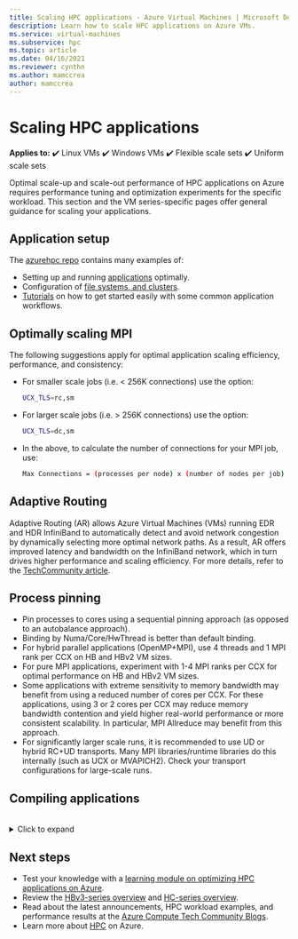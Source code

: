 ```yaml
---
title: Scaling HPC applications - Azure Virtual Machines | Microsoft Docs
description: Learn how to scale HPC applications on Azure VMs. 
ms.service: virtual-machines
ms.subservice: hpc
ms.topic: article
ms.date: 04/16/2021
ms.reviewer: cynthn
ms.author: mamccrea
author: mamccrea
---
```


# Scaling HPC applications

**Applies to:** :heavy_check_mark: Linux VMs :heavy_check_mark: Windows VMs :heavy_check_mark: Flexible scale sets :heavy_check_mark: Uniform scale sets

Optimal scale-up and scale-out performance of HPC applications on Azure requires performance tuning and optimization experiments for the specific workload. This section and the VM series-specific pages offer general guidance for scaling your applications.

## Application setup
The [azurehpc repo](https://github.com/Azure/azurehpc) contains many examples of:
- Setting up and running [applications](https://github.com/Azure/azurehpc/tree/master/apps) optimally.
- Configuration of [file systems, and clusters](https://github.com/Azure/azurehpc/tree/master/examples).
- [Tutorials](https://github.com/Azure/azurehpc/tree/master/tutorials) on how to get started easily with some common application workflows.

## Optimally scaling MPI 

The following suggestions apply for optimal application scaling efficiency, performance, and consistency:

- For smaller scale jobs (i.e. < 256K connections) use the option:
   ```bash
   UCX_TLS=rc,sm
   ```

- For larger scale jobs (i.e. > 256K connections) use the option:
   ```bash
   UCX_TLS=dc,sm
   ```

- In the above, to calculate the number of connections for your MPI job, use:
   ```bash
   Max Connections = (processes per node) x (number of nodes per job) x (number of nodes per job) 
   ```

## Adaptive Routing
Adaptive Routing (AR) allows Azure Virtual Machines (VMs) running EDR and HDR InfiniBand to automatically detect and avoid network congestion by dynamically selecting more optimal network paths. As a result, AR offers improved latency and bandwidth on the InfiniBand network, which in turn drives higher performance and scaling efficiency. For more details, refer to the [TechCommunity article](https://techcommunity.microsoft.com/t5/azure-compute/adaptive-routing-on-azure-hpc/ba-p/1205217).

## Process pinning

- Pin processes to cores using a sequential pinning approach (as opposed to an autobalance approach). 
- Binding by Numa/Core/HwThread is better than default binding.
- For hybrid parallel applications (OpenMP+MPI), use 4 threads and 1 MPI rank per CCX on HB and HBv2 VM sizes.
- For pure MPI applications, experiment with 1-4 MPI ranks per CCX for optimal performance on HB and HBv2 VM sizes.
- Some applications with extreme sensitivity to memory bandwidth may benefit from using a reduced number of cores per CCX. For these applications, using 3 or 2 cores per CCX may reduce memory bandwidth contention and yield higher real-world performance or more consistent scalability. In particular, MPI Allreduce may benefit from this approach.
- For significantly larger scale runs, it is recommended to use UD or hybrid RC+UD transports. Many MPI libraries/runtime libraries do this internally (such as UCX or MVAPICH2). Check your transport configurations for large-scale runs.

## Compiling applications
<br>
<details>
<summary>Click to expand</summary>

Though not necessary, compiling applications with appropriate optimization flags provides the best scale-up performance on HB and HC-series VMs.

### AMD Optimizing C/C++ Compiler

The AMD Optimizing C/C++ Compiler (AOCC) compiler system offers a high level of advanced optimizations, multi-threading, and processor support that includes global optimization, vectorization, inter-procedural analyses, loop transformations, and code generation. AOCC compiler binaries are suitable for Linux systems having GNU C Library (glibc) version 2.17 and above. The compiler suite consists of a C/C++ compiler (clang), a Fortran compiler (FLANG), and a Fortran front end to Clang (Dragon Egg).

### Clang

Clang is a C, C++, and Objective-C compiler handling preprocessing, parsing, optimization, code generation, assembly, and linking. 
Clang supports the  `-march=znver1` flag to enable best code generation and tuning for AMD’s Zen based x86 architecture.

### FLANG

The FLANG compiler is a recent addition to the AOCC suite (added April 2018) and is currently in pre-release for developers to download and test. Based on Fortran 2008, AMD extends the GitHub version of FLANG (https://github.com/flang-compiler/flang). The FLANG compiler supports all Clang compiler options and an additional number of FLANG-specific compiler options.

### DragonEgg

DragonEgg is a gcc plugin that replaces GCC’s optimizers and code generators with those from the LLVM project. DragonEgg that comes with AOCC works with gcc-4.8.x, has been tested for x86-32/x86-64 targets, and has been successfully used on various Linux platforms.

GFortran is the actual frontend for Fortran programs responsible for preprocessing, parsing, and semantic analysis generating the GCC GIMPLE intermediate representation (IR). DragonEgg is a GNU plugin, plugging into GFortran compilation flow. It implements the GNU plugin API. With the plugin architecture, DragonEgg becomes the compiler driver, driving the different phases of compilation.  After following the download and installation instructions, Dragon Egg can be invoked using: 

```bash
$ gfortran [gFortran flags] 
   -fplugin=/path/AOCC-1.2-Compiler/AOCC-1.2-     
   FortranPlugin/dragonegg.so [plugin optimization flags]     
   -c xyz.f90 $ clang -O3 -lgfortran -o xyz xyz.o $./xyz
```
   
### PGI Compiler
PGI Community Edition 17 is confirmed to work with AMD EPYC. A PGI-compiled version of STREAM does deliver full memory bandwidth of the platform. The newer Community Edition 18.10 (Nov 2018) should likewise work well. Below is sample CLI to compiler optimally with the Intel Compiler:

```bash
pgcc $(OPTIMIZATIONS_PGI) $(STACK) -DSTREAM_ARRAY_SIZE=800000000 stream.c -o stream.pgi
```

### Intel Compiler
Intel Compiler 18 is confirmed to work with AMD EPYC. Below is sample CLI to compiler optimally with the Intel Compiler.

```bash
icc -o stream.intel stream.c -DSTATIC -DSTREAM_ARRAY_SIZE=800000000 -mcmodel=large -shared-intel -Ofast –qopenmp
```

### GCC Compiler 
For HPC, AMD recommends GCC compiler 7.3 or newer. Older versions, such as 4.8.5 included with RHEL/CentOS 7.4, are not recommended. GCC 7.3, and newer, will deliver significantly higher performance on HPL, HPCG, and DGEMM tests.

```bash
gcc $(OPTIMIZATIONS) $(OMP) $(STACK) $(STREAM_PARAMETERS) stream.c -o stream.gcc
```
</details>

## Next steps

- Test your knowledge with a [learning module on optimizing HPC applications on Azure](/learn/modules/optimize-tightly-coupled-hpc-apps/).
- Review the [HBv3-series overview](hbv3-series-overview.md) and [HC-series overview](hc-series-overview.md).
- Read about the latest announcements, HPC workload examples, and performance results at the [Azure Compute Tech Community Blogs](https://techcommunity.microsoft.com/t5/azure-compute/bg-p/AzureCompute).
- Learn more about [HPC](/azure/architecture/topics/high-performance-computing/) on Azure.